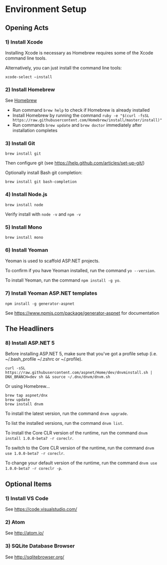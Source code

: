
# Environment Setup

## Opening Acts

### 1) Install Xcode

Installing Xcode is necessary as Homebrew requires some of the Xcode command line tools.

Alternatively, you can just install the command line tools:

```
xcode-select –install
```

### 2) Install Homebrew

See [Homebrew](http://brew.sh)

* Run command `brew help` to check if Homebrew is already installed
* Install Homebrew by running the command `ruby -e "$(curl -fsSL https://raw.githubusercontent.com/Homebrew/install/master/install)"`
* Run commands `brew update` and `brew doctor` immediately after installation completes

### 3) Install Git

`brew install git`

Then configure git (see https://help.github.com/articles/set-up-git/)

Optionally install Bash git completion:

```
brew install git bash-completion
```

### 4) Install Node.js

`brew install node`

Verify install with `node -v` and `npm -v`

### 5) Install Mono

`brew install mono`

### 6) Install Yeoman

Yeoman is used to scaffold ASP.NET projects.

To confirm if you have Yeoman installed, run the command `yo --version`.

To install Yeoman, run the command `npm install -g yo`.

### 7) Install Yeoman ASP.NET templates

`npm install -g generator-aspnet`

See https://www.npmjs.com/package/generator-aspnet for documentation

## The Headliners

### 8) Install ASP.NET 5

Before installing ASP.NET 5, make sure that you've got a profile setup (i.e. ~/.bash_profile ~/.zshrc or ~/.profile).

```
curl -sSL https://raw.githubusercontent.com/aspnet/Home/dev/dnvminstall.sh | DNX_BRANCH=dev sh && source ~/.dnx/dnvm/dnvm.sh
```

Or using Homebrew...

```
brew tap aspnet/dnx
brew update
brew install dnvm
```

To install the latest version, run the command `dnvm upgrade`.

To list the installed versions, run the command `dnvm list`.

To install the Core CLR version of the runtime, run the command `dnvm install 1.0.0-beta7 -r coreclr`.

To switch to the Core CLR version of the runtime, run the command `dnvm use 1.0.0-beta7 -r coreclr`.

To change your default version of the runtime, run the command `dnvm use 1.0.0-beta7 -r coreclr -p`.

## Optional Items

### 1) Install VS Code

See https://code.visualstudio.com/

### 2) Atom

See http://atom.io/

### 3) SQLite Database Browser

See http://sqlitebrowser.org/
